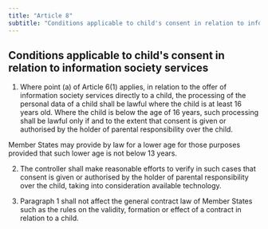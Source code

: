 ```yaml
---
title: "Article 8"
subtitle: "Conditions applicable to child's consent in relation to information society services"
---
```

## Conditions applicable to child's consent in relation to information society services

1. Where point (a) of Article 6(1) applies, in relation to the offer of information society services directly to a child, the processing of the personal data of a child shall be lawful where the child is at least 16 years old. Where the child is below the age of 16 years, such processing shall be lawful only if and to the extent that consent is given or authorised by the holder of parental responsibility over the child.

Member States may provide by law for a lower age for those purposes provided that such lower age is not below 13 years.

2. The controller shall make reasonable efforts to verify in such cases that consent is given or authorised by the holder of parental responsibility over the child, taking into consideration available technology.

3. Paragraph 1 shall not affect the general contract law of Member States such as the rules on the validity, formation or effect of a contract in relation to a child.
